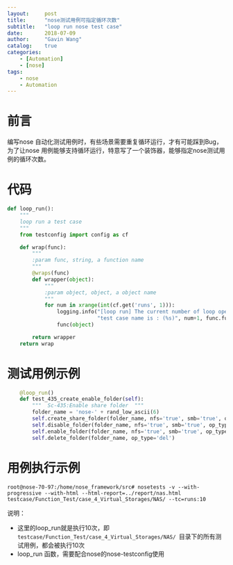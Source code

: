 ```yaml
---
layout:     post
title:      "nose测试用例可指定循环次数"
subtitle:   "loop run nose test case"
date:       2018-07-09
author:     "Gavin Wang"
catalog:    true
categories:
    - [Automation]
    - [nose]
tags:
    - nose
    - Automation
---
```



# 前言

编写nose 自动化测试用例时，有些场景需要重复循环运行，才有可能踩到Bug，为了让nose 用例能够支持循环运行，特意写了一个装饰器，能够指定nose测试用例的循环次数。



# 代码

```python
def loop_run():
    """  
    loop run a test case
    """
    from testconfig import config as cf

    def wrap(func):
        """
        :param func, string, a function name
        """
        @wraps(func)
        def wrapper(object):
            """
            :param object, object, a object name
            """
            for num in xrange(int(cf.get('runs', 1))):
                logging.info("[loop run] The current number of loop operations is: (%s), "
                             "test case name is : (%s)", num+1, func.func_name)
                func(object)

        return wrapper
    return wrap
```

# 测试用例示例

```python
    @loop_run()
    def test_435_create_enable_folder(self):
        """  Sc-435:Enable share folder  """
        folder_name = 'nose-' + rand_low_ascii(6)
        self.create_share_folder(folder_name, nfs='true', smb='true', op_type='add')
        self.disable_folder(folder_name, nfs='true', smb='true', op_type='disable')
        self.enable_folder(folder_name, nfs='true', smb='true', op_type='enable')
        self.delete_folder(folder_name, op_type='del')
```

# 用例执行示例

```shell
root@nose-70-97:/home/nose_framework/src# nosetests -v --with-progressive --with-html --html-report=../report/nas.html testcase/Function_Test/case_4_Virtual_Storages/NAS/ --tc=runs:10
```

说明：

* 这里的loop_run就是执行10次，即```testcase/Function_Test/case_4_Virtual_Storages/NAS/ ```目录下的所有测试用例，都会被执行10次
* loop_run 函数，需要配合nose的nose-testconfig使用

